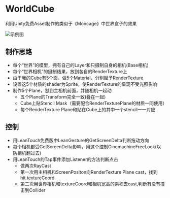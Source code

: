 # WorldCube
利用Unity免费Asset制作的类似于《Moncage》中世界盒子的效果

![示例图](./Cinemachine多相机联动演示.gif)

## 制作思路
* 每个“世界”的模型，拥有自己的Layer和只摄制自身的相机(Base相机)
* 每个“世界相机”的摄制结果，放到各自的RenderTexture上
* 由于我的Cube有5个面，做5个Material，分别赋予RenderTexture
* 设置这5个材质的shader为Sprite，使RenderTexture的呈现不受光照影响
* 制作5个Plane，怼到主相机前面，并随相机一起动
	* 五个Plane的Transform完全一致(叠在一起)
	* Cube上贴Stencil Mask（需要配合RenderTexturePlane的材质一同使用）
	* 每个RenderTexture Plane和贴在Cube上的其中一个stencil一一对应

## 控制
* 用LeanTouch免费版中LeanGesture的GetScreenDelta判断拖动方向
* 每个相机都受GetScreenDelta影响，用这个控制CinemachineFreeLook(以防相机翻过去)
* 用LeanTouch的Tap事件添加Listener的方法判断点击
	* 做两次RayCast
	* 第一次用主相机和ScreenPositon向RenderTexture Plane cast，找到hit.textureCoord
	* 第二次用世界相机和textureCoord和相机宽高的乘积去cast,判断有没有撞击到Collider

